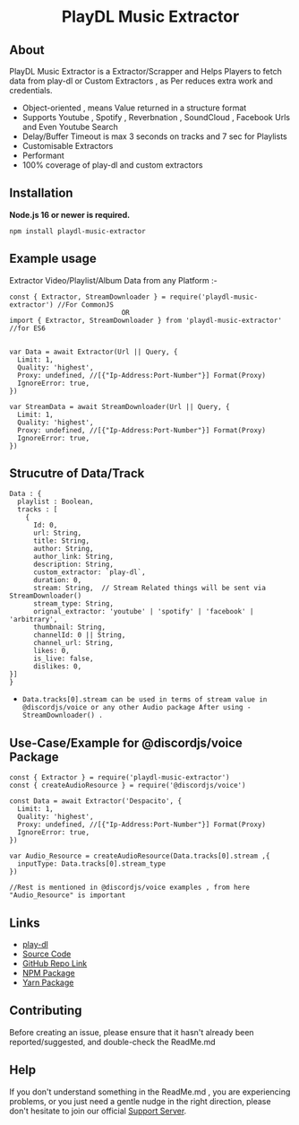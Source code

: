 <div align="center">
  <br />
  <br />
  <p>
<h1>PlayDL Music Extractor</h1>
  </p>
</div>

## About

PlayDL Music Extractor is a Extractor/Scrapper and Helps Players to fetch data from play-dl or Custom Extractors , as Per reduces extra work and credentials.

- Object-oriented , means Value returned in a structure format
- Supports Youtube , Spotify , Reverbnation , SoundCloud , Facebook Urls and Even Youtube Search
- Delay/Buffer Timeout is max 3 seconds on tracks and 7 sec for Playlists
- Customisable Extractors
- Performant
- 100% coverage of play-dl and custom extractors

## Installation

**Node.js 16 or newer is required.**

```
npm install playdl-music-extractor
```

## Example usage

Extractor Video/Playlist/Album Data from any Platform :-

```
const { Extractor, StreamDownloader } = require('playdl-music-extractor') //For CommonJS
                            OR
import { Extractor, StreamDownloader } from 'playdl-music-extractor' //for ES6


var Data = await Extractor(Url || Query, {
  Limit: 1,
  Quality: 'highest',
  Proxy: undefined, //[{"Ip-Address:Port-Number"}] Format(Proxy)
  IgnoreError: true,
})

var StreamData = await StreamDownloader(Url || Query, {
  Limit: 1,
  Quality: 'highest',
  Proxy: undefined, //[{"Ip-Address:Port-Number"}] Format(Proxy)
  IgnoreError: true,
})
```

## Strucutre of Data/Track

```
Data : {
  playlist : Boolean,
  tracks : [
    {
      Id: 0,
      url: String,
      title: String,
      author: String,
      author_link: String,
      description: String,
      custom_extractor: `play-dl`,
      duration: 0,
      stream: String,  // Stream Related things will be sent via StreamDownloader()
      stream_type: String,
      orignal_extractor: 'youtube' | 'spotify' | 'facebook' | 'arbitrary',
      thumbnail: String,
      channelId: 0 || String,
      channel_url: String,
      likes: 0,
      is_live: false,
      dislikes: 0,
}]
}
```

- `Data.tracks[0].stream can be used in terms of stream value in @discordjs/voice or any other Audio package After using - StreamDownloader() .`

## Use-Case/Example for @discordjs/voice Package

```
const { Extractor } = require('playdl-music-extractor')
const { createAudioResource } = require('@discordjs/voice')

const Data = await Extractor('Despacito', {
  Limit: 1,
  Quality: 'highest',
  Proxy: undefined, //[{"Ip-Address:Port-Number"}] Format(Proxy)
  IgnoreError: true,
})

var Audio_Resource = createAudioResource(Data.tracks[0].stream ,{
  inputType: Data.tracks[0].stream_type
})

//Rest is mentioned in @discordjs/voice examples , from here "Audio_Resource" is important

```

## Links

- [play-dl](https://www.npmjs.com/package/play-dl)
- [Source Code](https://github.com/SidisLiveYT/playdl-music-extractor.git)
- [GitHub Repo Link](https://github.com/SidisLiveYT/playdl-music-extractor)
- [NPM Package](https://www.npmjs.com/package/playdl-music-extractor)
- [Yarn Package](https://yarn.pm/playdl-music-extractor)

## Contributing

Before creating an issue, please ensure that it hasn't already been reported/suggested, and double-check the ReadMe.md

## Help

If you don't understand something in the ReadMe.md , you are experiencing problems, or you just need a gentle
nudge in the right direction, please don't hesitate to join our official [Support Server](https://discord.gg/Vkmzffpjny).
